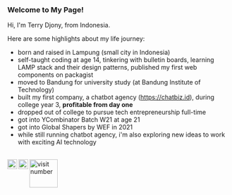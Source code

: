 ### Welcome to My Page!
  
Hi, I'm Terry Djony, from Indonesia.  

Here are some highlights about my life journey: 
- born and raised in Lampung (small city in Indonesia)
- self-taught coding at age 14, tinkering with bulletin boards, learning LAMP stack and their design patterns, published my first web components on packagist
- moved to Bandung for university study (at Bandung Institute of Technology)
- built my first company, a chatbot agency (https://chatbiz.id), during college year 3, **profitable from day one**
- dropped out of college to pursue tech entrepreneurship full-time
- got into YCombinator Batch W21 at age 21
- got into Global Shapers by WEF in 2021
- while still running chatbot agency, i'm also exploring new ideas to work with exciting AI technology



<br />
<a href="https://twitter.com/Terry_Djony">
  <img align="left" alt="Terry Djony | Twitter" width="22px" src="https://raw.githubusercontent.com/peterthehan/peterthehan/master/assets/twitter.svg" />
</a>&nbsp;
<a href="https://www.linkedin.com/in/terry-djony-tech-entrepreneur/">
  <img align="left" alt="Terry Djony | LinkedIn" width="22px" src="https://raw.githubusercontent.com/peterthehan/peterthehan/master/assets/linkedin.svg" />
</a>&nbsp;
<img align="left" alt="visit number" width="64px" src="https://visitor-badge.glitch.me/badge?page_id=terryds" />
